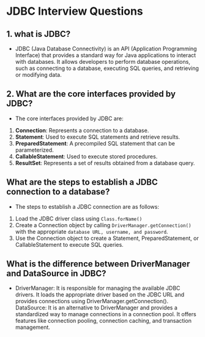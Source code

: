 # JDBC Interview Questions

## 1. what is JDBC?

- JDBC (Java Database Connectivity) is an API (Application Programming Interface) that provides a standard way for Java
applications to interact with databases. It allows developers to perform database operations, such as connecting to a
database, executing SQL queries, and retrieving or modifying data.

## 2. What are the core interfaces provided by JDBC?

- The core interfaces provided by JDBC are:

1. **Connection**: Represents a connection to a database.
2. **Statement**: Used to execute SQL statements and retrieve results.
3. **PreparedStatement**: A precompiled SQL statement that can be parameterized.
4. **CallableStatement**: Used to execute stored procedures.
5. **ResultSet**: Represents a set of results obtained from a database query.

## What are the steps to establish a JDBC connection to a database?
- The steps to establish a JDBC connection are as follows:

1. Load the JDBC driver class using `Class.forName()`
2. Create a Connection object by calling `DriverManager.getConnection()` with the appropriate `database URL, username, and password`.
3. Use the Connection object to create a Statement, PreparedStatement, or CallableStatement to execute SQL queries.

## What is the difference between DriverManager and DataSource in JDBC?

- DriverManager: It is responsible for managing the available JDBC drivers. It loads the appropriate driver based on the JDBC URL and provides connections using DriverManager.getConnection().
  DataSource: It is an alternative to DriverManager and provides a standardized way to manage connections in a connection pool. It offers features like connection pooling, connection caching, and transaction management.